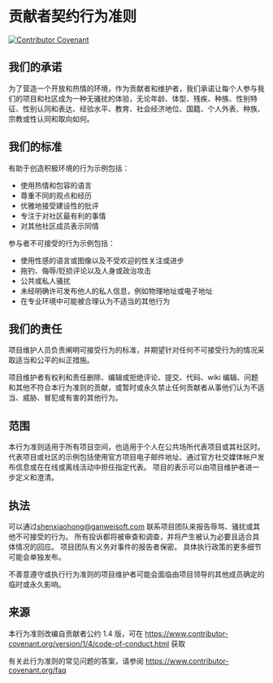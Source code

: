 # 贡献者契约行为准则

[![Contributor Covenant](https://img.shields.io/badge/Contributor%20Covenant-v1.4%20adopted-ff69b4.svg)](CODE-OF-CONDUCT.md)

## 我们的承诺

为了营造一个开放和热情的环境，作为贡献者和维护者，我们承诺让每个人参与我们的项目和社区成为一种无骚扰的体验，无论年龄、体型、残疾、种族、性别特征、性别认同和表达、经验水平、教育、社会经济地位、国籍、个人外表、种族、宗教或性认同和取向如何。

## 我们的标准

有助于创造积极环境的行为示例包括：

- 使用热情和包容的语言
- 尊重不同的观点和经历
- 优雅地接受建设性的批评
- 专注于对社区最有利的事情 
- 对其他社区成员表示同情

参与者不可接受的行为示例包括：

- 使用性感的语言或图像以及不受欢迎的性关注或进步
- 拖钓、侮辱/贬损评论以及人身或政治攻击
- 公共或私人骚扰
- 未经明确许可发布他人的私人信息，例如物理地址或电子地址
- 在专业环境中可能被合理认为不适当的其他行为

## 我们的责任

项目维护人员负责阐明可接受行为的标准，并期望针对任何不可接受行为的情况采取适当和公平的纠正措施。

项目维护者有权利和责任删除、编辑或拒绝评论、提交、代码、wiki 编辑、问题和其他不符合本行为准则的贡献，或暂时或永久禁止任何贡献者从事他们认为不适当、威胁、冒犯或有害的其他行为。

## 范围

本行为准则适用于所有项目空间，也适用于个人在公共场所代表项目或其社区时。 代表项目或社区的示例包括使用官方项目电子邮件地址、通过官方社交媒体帐户发布信息或在在线或离线活动中担任指定代表。 项目的表示可以由项目维护者进一步定义和澄清。

## 执法

可以通过[shenxiaohong@ganweisoft.com](mailto:shenxiaohong@ganweisoft.com) 联系项目团队来报告辱骂、骚扰或其他不可接受的行为。 所有投诉都将被审查和调查，并将产生被认为必要且适合具体情况的回应。 项目团队有义务对事件的报告者保密。 具体执行政策的更多细节可能会单独发布。

不善意遵守或执行行为准则的项目维护者可能会面临由项目领导的其他成员确定的临时或永久影响。

## 来源

本行为准则改编自贡献者公约 1.4 版，可在 https://www.contributor-covenant.org/version/1/4/code-of-conduct.html 获取

有关此行为准则的常见问题的答案，请参阅 https://www.contributor-covenant.org/faq